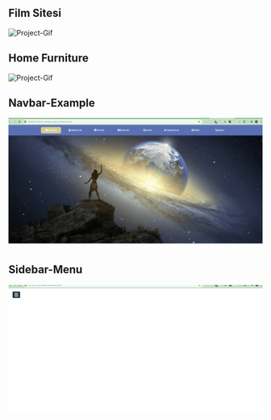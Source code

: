 ## Film Sitesi
![Project-Gif](https://github.com/mesbol6647/html-css-projects/blob/main/film%20sitesi/img/film.gif) 
## Home Furniture
![Project-Gif](https://github.com/mesbol6647/html-css-projects/blob/main/FURNITURE/furniture.gif)
## Navbar-Example
![Project-Gif](https://github.com/mesbol6647/html-css-projects/blob/main/nav-bar%20example-24.09/img/navbar.gif) 
## Sidebar-Menu
![Project-Gif](https://github.com/mesbol6647/html-css-projects/blob/main/sidebar-menu/sidebarmenu.gif) 
  
